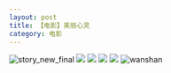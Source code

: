 ```yaml
---
layout: post
title: 【电影】美丽心灵
category: 电影
---
```

![story_new_final](http://rjbwi03xh.hd-bkt.clouddn.com/img/story_new_final_0322.png)
![](http://rjbwi03xh.hd-bkt.clouddn.com/img/beautiful-soul-0323-1.PNG)
![](http://rjbwi03xh.hd-bkt.clouddn.com/img/beautiful-soul-0323-2.PNG)
![](http://rjbwi03xh.hd-bkt.clouddn.com/img/beautiful-soul-0323-3.PNG)
![](http://rjbwi03xh.hd-bkt.clouddn.com/img/beautiful-soul-0323-4.PNG)
![wanshan](http://rjbwi03xh.hd-bkt.clouddn.com/img/wanshan.png)
